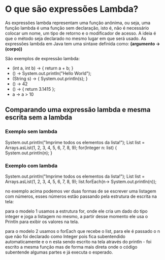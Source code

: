 # O que são expressões Lambda?

As expressões lambda representam uma função anônima, ou seja, uma função lambda é uma função sem declaração, isto é, não é necessário colocar um nome, um tipo de retorno e o modificador de acesso. A ideia é que o método seja declarado no mesmo lugar em que será usado. As expressões lambda em Java tem uma sintaxe definida
como: **(argumento -> (corpo))**

São exemplos de expressão lambda:

- (int a, int b) -> { return a + b; }
-  () -> System.out.println("Hello World"); 
- (String s) -> { System.out.println(s); } 
- () -> 42 
- () -> { return 3.1415 }; 
- a -> a > 10

## Comparando uma expressão lambda e mesma escrita sem a lambda

### Exemplo sem lambda

System.out.println("Imprime todos os elementos da lista!"); 
List<Integer> list = Arrays.asList(1, 2, 3, 4, 5, 6, 7, 8, 9); 
for(Integer n: list) { System.out.println(n); }

### Exemplo com lambda

System.out.println("Imprime todos os elementos da lista!");
 List<Integer> list = Arrays.asList(1, 2, 3, 4, 5, 6, 7, 8, 9);
 list.forEach(n-> System.out.println(n));

no exemplo acima podemos ver duas formas de se escrever uma listagem com números, esses números estão passando pela estrutura de escrita na tela:

para o modelo 1 usamos a estrutura for, onde ele cria um dado do tipo integer e joga a listagem no mesmo, a partir desse momento ele usa o Println para exibir os valores na tela.

para o modelo 2 usamos o forEach que recebe o list, para ele é passado o n que não foi declarado como Integer pois fica subentendido automaticamente e o n esta sendo escrito na tela através do println - foi escrito a mesma função mas de forma mais direta onde o código subentende algumas partes e já executa o esperado.

